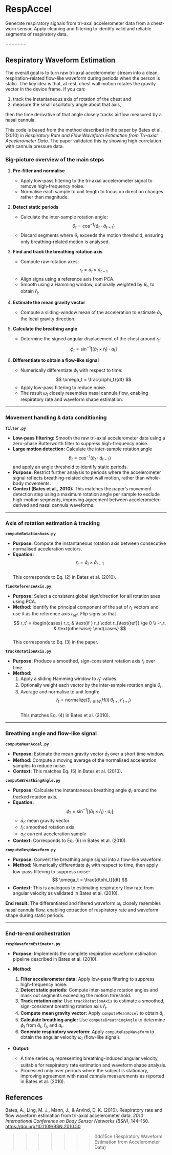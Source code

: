 # RespAccel
Generate respiratory signals from tri-axal accelerometer data from a chest-worn sensor. Apply cleaning and filtering to identify valid and reliable segments of respiratory data.

=======
## Respiratory Waveform Estimation

The overall goal is to turn raw tri-axal accelerometer stream into a clean, respiration-related flow-like waveform during periods when the person is static. The key idea is that, at rest, chest wall motion rotates the gravity vector in the device frame. If you can:

1) track the instantaneous axis of rotation of the chest and
2) measure the small oscillatory angle about that axis,

then the time derivative of that angle closely tracks airflow measured by a nasal cannula. 

This code is based from the method described in the paper by Bates et al. (2010) in *Respiratory Rate and Flow Waveform Estimation from Tri-axial Accelerometer Data*. The paper validated this by showing high correlation with cannula pressure data.

### Big-picture overview of the main steps

1. **Pre-filter and normalise**  
   - Apply low-pass filtering to the tri-axial accelerometer signal to remove high-frequency noise.  
   - Normalise each sample to unit length to focus on direction changes rather than magnitude.

2. **Detect static periods**  
   - Calculate the inter-sample rotation angle:  
     $$
     \theta_t = \cos^{-1}(\hat{a}_t \cdot \hat{a}_{t-1})
     $$  
   - Discard segments where $\theta_t$ exceeds the motion threshold, ensuring only breathing-related motion is analysed.

3. **Find and track the breathing rotation axis**  
   - Compute raw rotation axes:  
     $$
     r_t = \hat{a}_t \times \hat{a}_{t-1}
     $$  
   - Align signs using a reference axis from PCA.  
   - Smooth using a Hamming window, optionally weighted by $\theta_t$, to obtain $\bar{r}_t$.

4. **Estimate the mean gravity vector**  
   - Compute a sliding-window mean of the acceleration to estimate $\bar{a}_t$, the local gravity direction.

5. **Calculate the breathing angle**  
   - Determine the signed angular displacement of the chest around $\bar{r}_t$:  
     $$
     \phi_t = \sin^{-1}\left[ (\bar{a}_t \times \bar{r}_t) \cdot a_t \right]
     $$  

6. **Differentiate to obtain a flow-like signal**  
   - Numerically differentiate $\phi_t$ with respect to time:  
     $$
     \omega_t = \frac{d\phi_t}{dt}
     $$  
   - Apply low-pass filtering to reduce noise.  
   - The result $\omega_t$ closely resembles nasal cannula flow, enabling respiratory rate and waveform shape estimation.

---

### Movement handling & data conditioning

**`filter.py`**  
- **Low-pass filtering:** Smooth the raw tri-axial accelerometer data using a zero-phase Butterworth filter to suppress high-frequency noise.  
- **Large motion detection:** Calculate the inter-sample rotation angle  
$$
\theta_t = \cos^{-1}(\hat{a}_t \cdot \hat{a}_{t-1})
$$ 
  and apply an angle threshold to identify static periods.  
- **Purpose:** Restrict further analysis to periods where the accelerometer signal reflects breathing-related chest wall motion, rather than whole-body movements.  
- **Context (Bates et al., 2010):** This matches the paper’s movement detection step using a maximum rotation angle per sample to exclude high-motion segments, improving agreement between accelerometer-derived and nasal cannula waveforms.

---

### Axis of rotation estimation & tracking

**`computeRotationAxes.py`**  
- **Purpose:** Compute the instantaneous rotation axis between consecutive normalised acceleration vectors.  
- **Equation:**  
  $$
  r_t = \hat{a}_t \times \hat{a}_{t-1}
  $$  
  This corresponds to Eq. (2) in Bates et al. (2010).  

**`findReferenceAxis.py`**  
- **Purpose:** Select a consistent global sign/direction for all rotation axes using PCA.  
- **Method:** Identify the principal component of the set of $r_t$ vectors and use it as the reference axis $r_{\text{ref}}$. Flip signs so that  
  $$
  r_t' =
  \begin{cases}
    r_t, & \text{if } r_t \cdot r_{\text{ref}} \ge 0 \\
    -r_t, & \text{otherwise}
  \end{cases}
  $$  
  This corresponds to Eq. (3) in the paper.  

**`trackRotationAxis.py`**  
- **Purpose:** Produce a smoothed, sign-consistent rotation axis $\bar{r}_t$ over time.  
- **Method:**  
  1. Apply a sliding Hamming window to $r_t'$ values.  
  2. Optionally weight each vector by the inter-sample rotation angle $\theta_t$.  
  3. Average and normalise to unit length:  
     $$
     \bar{r}_t = \mathrm{normalize} \left( \sum_{i \in W_t} H(i) \, \theta_{t+i} \, r'_{t+i} \right)
     $$  
  This matches Eq. (4) in Bates et al. (2010).

---

### Breathing angle and flow-like signal

**`computeMeanAccel.py`**  
- **Purpose:** Estimate the mean gravity vector $\bar{a}_t$ over a short time window.  
- **Method:** Compute a moving average of the normalised acceleration samples to reduce noise.  
- **Context:** This matches Eq. (5) in Bates et al. (2010).

**`computeBreathingAngle.py`**  
- **Purpose:** Calculate the instantaneous breathing angle $\phi_t$ around the tracked rotation axis.  
- **Equation:**  
  $$
  \phi_t = \sin^{-1} \left[ \left( \bar{a}_t \times \bar{r}_t \right) \cdot a_t \right]
  $$  
  - $\bar{a}_t$: mean gravity vector  
  - $\bar{r}_t$: smoothed rotation axis  
  - $a_t$: current acceleration sample  
- **Context:** Corresponds to Eq. (6) in Bates et al. (2010).

**`computeRespWaveform.py`**  
- **Purpose:** Convert the breathing angle signal into a flow-like waveform.  
- **Method:** Numerically differentiate $\phi_t$ with respect to time, then apply low-pass filtering to suppress noise:  
  $$
  \omega_t = \frac{d\phi_t}{dt}
  $$  
- **Context:** This is analogous to estimating respiratory flow rate from angular velocity as validated in Bates et al. (2010).

**End result:** The differentiated and filtered waveform $\omega_t$ closely resembles nasal cannula flow, enabling extraction of respiratory rate and waveform shape during static periods.

---

### End-to-end orchestration

**`respWaveformEstimator.py`**  
- **Purpose:** Implements the complete respiration waveform estimation pipeline described in Bates et al. (2010).  
- **Method:**  
  1. **Filter accelerometer data:** Apply low-pass filtering to suppress high-frequency noise.  
  2. **Detect static periods:** Compute inter-sample rotation angles and mask out segments exceeding the motion threshold.  
  3. **Track rotation axis:** Use `trackRotationAxis` to estimate a smoothed, sign-consistent breathing rotation axis $\bar{r}_t$.  
  4. **Compute mean gravity vector:** Apply `computeMeanAccel` to obtain $\bar{a}_t$.  
  5. **Calculate breathing angle:** Use `computeBreathingAngle` to determine $\phi_t$ from $\bar{a}_t$, $\bar{r}_t$, and $a_t$.  
  6. **Generate respiratory waveform:** Apply `computeRespWaveform` to obtain the angular velocity $\omega_t$ (flow-like signal).  

- **Output:**  
  - A time series $\omega_t$ representing breathing-induced angular velocity, suitable for respiratory rate estimation and waveform shape analysis.  
  - Processed only over periods where the subject is stationary, improving agreement with nasal cannula measurements as reported in Bates et al. (2010).




## References

Bates, A., Ling, M. J., Mann, J., & Arvind, D. K. (2010). Respiratory rate and flow waveform estimation from tri-axial accelerometer data. _2010 International Conference on Body Sensor Networks (BSN)_, 144–150. https://doi.org/10.1109/BSN.2010.50
>>>>>>> 0dd15ce (Respiratory Waveform Estimation from Accelerometer Data)
